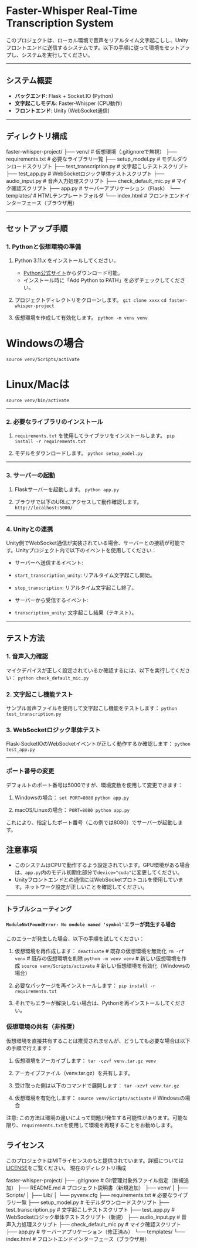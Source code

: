 # Faster-Whisper Real-Time Transcription System

このプロジェクトは、ローカル環境で音声をリアルタイム文字起こしし、Unityフロントエンドに送信するシステムです。以下の手順に従って環境をセットアップし、システムを実行してください。

---

## **システム概要**

- **バックエンド**: Flask + Socket.IO (Python)
- **文字起こしモデル**: Faster-Whisper (CPU動作)
- **フロントエンド**: Unity (WebSocket通信)

---

## **ディレクトリ構成**

faster-whisper-project/
├── venv/ # 仮想環境（.gitignoreで無視）
├── requirements.txt # 必要なライブラリ一覧
├── setup_model.py # モデルダウンロードスクリプト
├── test_transcription.py # 文字起こしテストスクリプト
├── test_app.py # WebSocketロジック単体テストスクリプト
├── audio_input.py # 音声入力処理スクリプト
├── check_default_mic.py # マイク確認スクリプト
├── app.py # サーバーアプリケーション（Flask）
└── templates/ # HTMLテンプレートフォルダ
└── index.html # フロントエンドインターフェース（ブラウザ用）

---

## **セットアップ手順**

### **1. Pythonと仮想環境の準備**

1. Python 3.11.x をインストールしてください。
   - [Python公式サイト](https://www.python.org/)からダウンロード可能。
   - インストール時に「Add Python to PATH」を必ずチェックしてください。

2. プロジェクトディレクトリをクローンします。
`git clone xxxx`
`cd faster-whisper-project`

3. 仮想環境を作成して有効化します。
`python -m venv venv`

# Windowsの場合

`source venv/Scripts/activate`

# Linux/Macは

`source venv/bin/activate`

---

### **2. 必要なライブラリのインストール**

1. `requirements.txt` を使用してライブラリをインストールします。
`pip install -r requirements.txt`

2. モデルをダウンロードします。
`python setup_model.py`

---

### **3. サーバーの起動**

1. Flaskサーバーを起動します。
`python app.py`

2. ブラウザで以下のURLにアクセスして動作確認します。
`http://localhost:5000/`

---

### **4. Unityとの連携**

Unity側でWebSocket通信が実装されている場合、サーバーとの接続が可能です。Unityプロジェクト内で以下のイベントを使用してください：

- サーバーへ送信するイベント:
- `start_transcription_unity`: リアルタイム文字起こし開始。
- `stop_transcription`: リアルタイム文字起こし終了。

- サーバーから受信するイベント:
- `transcription_unity`: 文字起こし結果（テキスト）。

---

## **テスト方法**

### **1. 音声入力確認**

マイクデバイスが正しく設定されているか確認するには、以下を実行してください：
`python check_default_mic.py`

### **2. 文字起こし機能テスト**

サンプル音声ファイルを使用して文字起こし機能をテストします：
`python test_transcription.py`

### **3. WebSocketロジック単体テスト**

Flask-SocketIOのWebSocketイベントが正しく動作するか確認します：
`python test_app.py`

---

### ポート番号の変更

デフォルトのポート番号は5000ですが、環境変数を使用して変更できます：

1. Windowsの場合：
`set PORT=8080`
`python app.py`

2. macOS/Linuxの場合：
`PORT=8080 python app.py`

これにより、指定したポート番号（この例では8080）でサーバーが起動します。

## **注意事項**

- このシステムはCPUで動作するよう設定されています。GPU環境がある場合は、`app.py`内のモデル初期化部分で`device="cuda"`に変更してください。
- Unityフロントエンドとの通信にはWebSocketプロトコルを使用しています。ネットワーク設定が正しいことを確認してください。

---

### トラブルシューティング

#### `ModuleNotFoundError: No module named 'symbol'`エラーが発生する場合

このエラーが発生した場合、以下の手順を試してください：

1. 仮想環境を再作成します：
`deactivate` # 既存の仮想環境を無効化
`rm -rf venv` # 既存の仮想環境を削除
`python -m venv venv` # 新しい仮想環境を作成
`source venv/Scripts/activate` # 新しい仮想環境を有効化（Windowsの場合）

2. 必要なパッケージを再インストールします：
`pip install -r requirements.txt`

3. それでもエラーが解決しない場合は、Pythonを再インストールしてください。

### 仮想環境の共有（非推奨）

仮想環境を直接共有することは推奨されませんが、どうしても必要な場合は以下の手順で行えます：

1. 仮想環境をアーカイブします：
`tar -czvf venv.tar.gz venv`

2. アーカイブファイル（venv.tar.gz）を共有します。

3. 受け取った側は以下のコマンドで展開します：
`tar -xzvf venv.tar.gz`

4. 仮想環境を有効化します：
`source venv/Scripts/activate` # Windowsの場合

注意: この方法は環境の違いによって問題が発生する可能性があります。可能な限り、`requirements.txt`を使用して環境を再現することをお勧めします。

## **ライセンス**

このプロジェクトはMITライセンスのもと提供されています。詳細については[LICENSE](LICENSE)をご覧ください。
現在のディレクトリ構成

faster-whisper-project/
├── .gitignore              # Git管理対象外ファイル指定（新規追加）
├── README.md               # プロジェクト説明書（新規追加）
├── venv/
│   ├── Scripts/
│   ├── Lib/
│   └── pyvenv.cfg
├── requirements.txt        # 必要なライブラリ一覧
├── setup_model.py          # モデルダウンロードスクリプト
├── test_transcription.py   # 文字起こしテストスクリプト
├── test_app.py             # WebSocketロジック単体テストスクリプト（新規）
├── audio_input.py          # 音声入力処理スクリプト
├── check_default_mic.py    # マイク確認スクリプト
├── app.py                  # サーバーアプリケーション（修正済み）
└── templates/
    └── index.html          # フロントエンドインターフェース（ブラウザ用）

